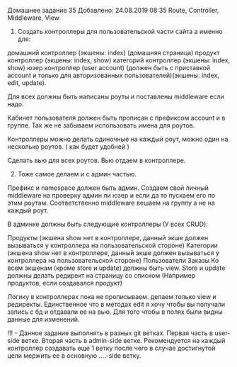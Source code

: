 Домашнее задание 35
Добавлено: 24.08.2019 08:35
Route, Controller, Middleware, View
1) Создать контроллеры для пользовательской части сайта а именно для:

  домашний контроллер (экшены: index) (домашняя страница)
  продукт контроллер (экшены: index, show)
  категорий контроллер (экшены: index, show)
  юзер контроллер (user account) (должен быть с приставкой account и
   только для авторизованных пользователей)(экшены: index, edit, update).

Для всех должны быть написаны роуты и поставлены middleware если надо.

Кабинет пользователя должен быть прописан с префиксом account и в группе. 
Так же не забываем использовать имена для роутов.

Контроллеры можно делать одиночные на каждый роут, можно один на несколько роутов.
 ( как будет удобней )

Сделать вью для всех роутов. Вью отдаем в контроллере.

2) Тоже самое делаем и с админ частью.

Префикс и namespace должен быть админ. Создаем свой 
личный middleware на проверку админ ли юзер и если да то 
пускаем его по этим роутам. Соответственно middleware вешаем на группу а не на каждый роут.

В админке должны быть следующие контроллеры (У всех CRUD):

Продукты (экшена show нет в контроллере, данный экше должен вызываться у контроллера на пользовательской стороне)
Категории (экшена show нет в контроллере, данный экше должен вызываться у контроллера на пользовательской стороне)
Пользователи
Заказы
Ко всем экшенам (кроме store и update) должны быть view.
Store и update должны делать редирект на страницу со списком 
(Например продуктов, если создавался продукт)

Логику в контроллерах пока не прописываем. делаем только view и редиректы. 
Единственное что в методах edit я хочу чтобы вы получали запись с 
бд и отдавали ее на вью. Для того чтобы в полях были видны данные для изменений.

!!! - Данное задание выполнять в разных git ветках. 
Первая часть в user-side ветке. 
Вторая часть в admin-side ветке. 
Рекомендуется на каждый контроллер создавать еще 1 ветку 
после чего в случае достигнутой цели мержить ее в основную ....-side ветку.
